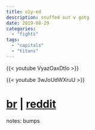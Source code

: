 ```yaml
---
title: o1y-ed
description: snuffed out v gotg
date: 2019-08-29
categories:
  - "fights"
tags:
  - "capitals"
  - "titans"
---
```



{{< youtube VyazOaxDtIo >}}

{{< youtube 3wJoUdWXruU >}}

# [br](https://fleetcom.space/battlereport/txhskBRb5LM28A3ah) | [reddit](https://reddit.com/r/Eve/comments/csyef4/o1yed_habbening_thread/)  

notes: bumps
